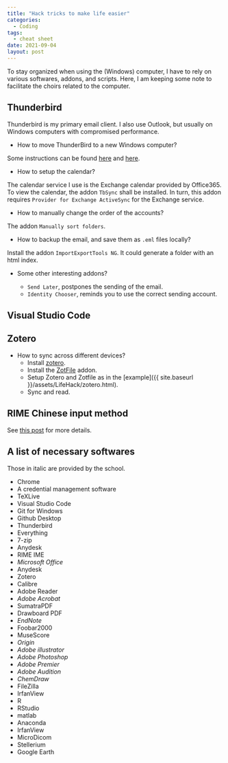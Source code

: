 ```yaml
---
title: "Hack tricks to make life easier"
categories:
  - Coding
tags:
  - cheat sheet
date: 2021-09-04
layout: post
---
```


To stay organized when using the (Windows) computer, I have to rely on various softwares, addons, and scripts. Here, I am keeping some note to facilitate the choirs related to the computer.

## Thunderbird

Thunderbird is my primary email client. I also use Outlook, but usually on Windows computers with compromised performance.

- How to move ThunderBird to a new Windows computer?

Some instructions can be found [here](https://support.mozilla.org/zh-CN/kb/%E5%B0%86%20Thunderbird%20%E7%9A%84%E6%95%B0%E6%8D%AE%E8%BF%81%E7%A7%BB%E5%88%B0%E5%8F%A6%E4%B8%80%E5%8F%B0%E8%AE%A1%E7%AE%97%E6%9C%BA) and [here](https://support.mozilla.org/zh-CN/kb/TB%E7%9A%84%E9%85%8D%E7%BD%AE%E6%96%87%E4%BB%B6#w_hui-fu-dao-yi-ge-bu-tong-de-wei-zhi).

- How to setup the calendar?

The calendar service I use is the Exchange calendar provided by Office365. To view the calendar, the addon `TbSync` shall be installed. In turn, this addon requires `Provider for Exchange ActiveSync` for the Exchange service.

- How to manually change the order of the accounts?

The addon `Manually sort folders`.

- How to backup the email, and save them as `.eml` files locally?

Install the addon `ImportExportTools NG`. It could generate a folder with an html index.

- Some other interesting addons?

  - `Send Later`, postpones the sending of the email.
  - `Identity Chooser`, reminds you to use the correct sending account.

## Visual Studio Code

## Zotero

- How to sync across different devices?
  - Install [zotero](https://www.zotero.org/).
  - Install the [ZotFile](http://zotfile.com/) addon.
  - Setup Zotero and Zotfile as in the [example]({{ site.baseurl }}/assets/LifeHack/zotero.html).
  - Sync and read.

## RIME Chinese input method

See [this post](./2024-11-07-Weasels-setting-sync.md) for more details.

## A list of necessary softwares

Those in italic are provided by the school.

- Chrome
- A credential management software
- TeXLive
- Visual Studio Code
- Git for Windows
- Github Desktop
- Thunderbird
- Everything
- 7-zip
- Anydesk
- RIME IME
- *Microsoft Office*
- Anydesk
- Zotero
- Calibre
- Adobe Reader
- *Adobe Acrobat*
- SumatraPDF
- Drawboard PDF
- *EndNote*
- Foobar2000
- MuseScore
- *Origin*
- *Adobe illustrator*
- *Adobe Photoshop*
- *Adobe Premier*
- *Adobe Audition*
- *ChemDraw*
- FileZilla
- IrfanView
- R
- RStudio
- matlab
- Anaconda
- IrfanView
- MicroDicom
- Stellerium
- Google Earth

